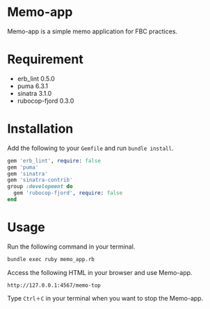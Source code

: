 # Memo-app

Memo-app is a simple memo application for FBC practices.

# Requirement

- erb_lint 0.5.0
- puma 6.3.1
- sinatra 3.1.0
- rubocop-fjord 0.3.0

# Installation

Add the following to your `Gemfile` and run `bundle install`.

```rb
gem 'erb_lint', require: false
gem 'puma'
gem 'sinatra'
gem 'sinatra-contrib'
group :development do
  gem 'rubocop-fjord', require: false
end

```

# Usage

Run the following command in your terminal.

```sh
bundle exec ruby memo_app.rb
```

Access the following HTML in your browser and use Memo-app.

```
http://127.0.0.1:4567/memo-top
```

Type `Ctrl＋C` in your terminal when you want to stop the Memo-app.

